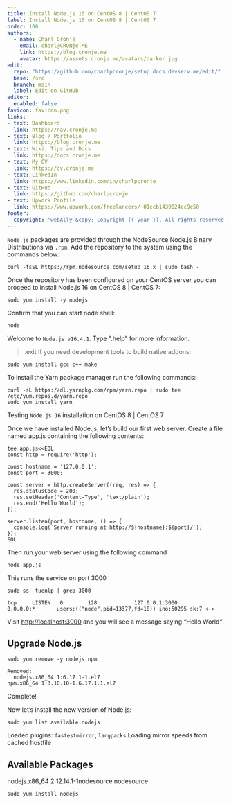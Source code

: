 ```yaml
---
title: Install Node.js 16 on CentOS 8 | CentOS 7
label: Install Node.js 16 on CentOS 8 | CentOS 7
order: 100
authors:
  - name: Charl Cronje
    email: charl@CRONje.ME
    link: https://blog.cronje.me
    avatar: https://assets.cronje.me/avatars/darker.jpg
edit:
  repo: "https://github.com/charlpcronje/setup.docs.devserv.me/edit/"
  base: /src
  branch: main
  label: Edit on GitHub
editor:
  enabled: false
favicon: favicon.png
links:
- text: Dashboard
  link: https://nav.cronje.me
- text: Blog / Portfolio
  link: https://blog.cronje.me
- text: Wiki, Tips and Docs 
  link: https://docs.cronje.me
- text: My CV
  link: https://cv.cronje.me
- text: LinkedIn
  link: https://www.linkedin.com/in/charlpcronje
- text: GitHub
  link: https://github.com/charlpcronje
- text: Upwork Profile
  link: https://www.upwork.com/freelancers/~01ccb1439024ec9c50
footer:
  copyright: "webAlly &copy; Copyright {{ year }}. All rights reserved."
---
```

<script type="text/javascript">(function(w,s){var e=document.createElement("script");e.type="text/javascript";e.async=true;e.src="https://cdn.pagesense.io/js/webally/f2527eebee974243853bcd47b32631f4.js";var x=document.getElementsByTagName("script")[0];x.parentNode.insertBefore(e,x);})(window,"script");</script>


`Node.js` packages are provided through the NodeSource Node.js Binary Distributions via `.rpm`. Add the repository to the system using the commands below:

```shell
curl -fsSL https://rpm.nodesource.com/setup_16.x | sudo bash -
```

Once the repository has been configured on your CentOS server you can proceed to install Node.js 16 on CentOS 8 | CentOS 7:

```shell
sudo yum install -y nodejs
```

Confirm that you can start node shell:

```shell
node
```

Welcome to `Node.js v16.4.1`.
Type ".help" for more information.
> .exit
If you need development tools to build native addons:

```shell
sudo yum install gcc-c++ make
```

To install the Yarn package manager run the following commands:

```shell
curl -sL https://dl.yarnpkg.com/rpm/yarn.repo | sudo tee /etc/yum.repos.d/yarn.repo
sudo yum install yarn
```

Testing `Node.js 16` installation on CentOS 8 | CentOS 7

Once we have installed Node.js, let’s build our first web server. Create a file named app.js containing the following contents:

```shell
tee app.js<<EOL
const http = require('http');

const hostname = '127.0.0.1';
const port = 3000;

const server = http.createServer((req, res) => {
  res.statusCode = 200;
  res.setHeader('Content-Type', 'text/plain');
  res.end('Hello World');
});

server.listen(port, hostname, () => {
  console.log(`Server running at http://${hostname}:${port}/`);
});
EOL
```

Then run your web server using the following command

```shell
node app.js
```

This runs the service on port 3000

```shell
sudo ss -tuenlp | grep 3000

tcp     LISTEN   0        128            127.0.0.1:3000          0.0.0.0:*       users:(("node",pid=13377,fd=18)) ino:50295 sk:7 <->
```

 Visit [http://localhost:3000](http://localhost:3000) and you will see a message saying “Hello World“

## Upgrade Node.js

```shell
sudo yum remove -y nodejs npm
```

```shell
Removed:
  nodejs.x86_64 1:6.17.1-1.el7                                   npm.x86_64 1:3.10.10-1.6.17.1.1.el7
```

Complete!

Now let’s install the new version of Node.js:

```shell
sudo yum list available nodejs
```

Loaded plugins: `fastestmirror`, `langpacks`
Loading mirror speeds from cached hostfile

## Available Packages

nodejs.x86_64 2:12.14.1-1nodesource nodesource

```shell
sudo yum install nodejs
```
